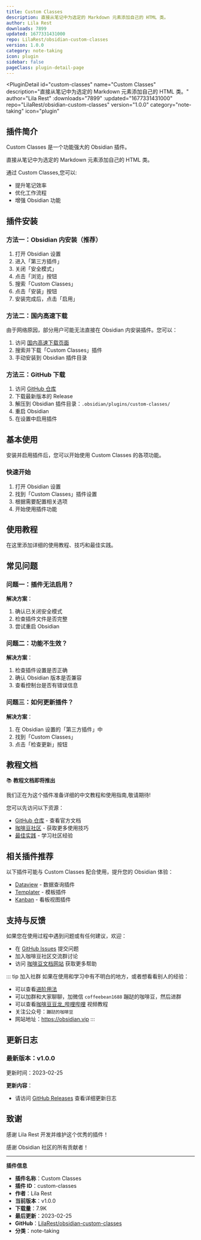 ```yaml
---
title: Custom Classes
description: 直接从笔记中为选定的 Markdown 元素添加自己的 HTML 类。
author: Lila Rest
downloads: 7899
updated: 1677331431000
repo: LilaRest/obsidian-custom-classes
version: 1.0.0
category: note-taking
icon: plugin
sidebar: false
pageClass: plugin-detail-page
---
```


<PluginDetail
  id="custom-classes"
  name="Custom Classes"
  description="直接从笔记中为选定的 Markdown 元素添加自己的 HTML 类。"
  author="Lila Rest"
  :downloads="7899"
  :updated="1677331431000"
  repo="LilaRest/obsidian-custom-classes"
  version="1.0.0"
  category="note-taking"
  icon="plugin"
>

<!-- AUTO_GENERATED_START -->
## 插件简介

Custom Classes 是一个功能强大的 Obsidian 插件。

直接从笔记中为选定的 Markdown 元素添加自己的 HTML 类。

通过 Custom Classes,您可以:

- 提升笔记效率
- 优化工作流程
- 增强 Obsidian 功能

<!-- AUTO_GENERATED_END -->

<!-- AUTO_GENERATED_START -->
## 插件安装

### 方法一：Obsidian 内安装（推荐）

1. 打开 Obsidian 设置
2. 进入「第三方插件」
3. 关闭「安全模式」
4. 点击「浏览」按钮
5. 搜索「Custom Classes」
6. 点击「安装」按钮
7. 安装完成后，点击「启用」

### 方法二：国内高速下载

由于网络原因，部分用户可能无法直接在 Obsidian 内安装插件。您可以：

1. 访问 [国内高速下载页面](/zh/documentation/obsidian-plugins-download.html)
2. 搜索并下载「Custom Classes」插件
3. 手动安装到 Obsidian 插件目录

### 方法三：GitHub 下载

1. 访问 [GitHub 仓库](https://github.com/LilaRest/obsidian-custom-classes)
2. 下载最新版本的 Release
3. 解压到 Obsidian 插件目录：`.obsidian/plugins/custom-classes/`
4. 重启 Obsidian
5. 在设置中启用插件

## 基本使用

安装并启用插件后，您可以开始使用 Custom Classes 的各项功能。

### 快速开始

1. 打开 Obsidian 设置
2. 找到「Custom Classes」插件设置
3. 根据需要配置相关选项
4. 开始使用插件功能

<!-- AUTO_GENERATED_END -->

<!-- CUSTOM_CONTENT_START:tutorial -->
## 使用教程

在这里添加详细的使用教程、技巧和最佳实践。

<!-- CUSTOM_CONTENT_END:tutorial -->

<!-- SHARED_CONTENT_START -->
## 常见问题

### 问题一：插件无法启用？

**解决方案**：
1. 确认已关闭安全模式
2. 检查插件文件是否完整
3. 尝试重启 Obsidian

### 问题二：功能不生效？

**解决方案**：
1. 检查插件设置是否正确
2. 确认 Obsidian 版本是否兼容
3. 查看控制台是否有错误信息

### 问题三：如何更新插件？

**解决方案**：
1. 在 Obsidian 设置的「第三方插件」中
2. 找到「Custom Classes」
3. 点击「检查更新」按钮

## 教程文档

📚 **教程文档即将推出**

我们正在为这个插件准备详细的中文教程和使用指南,敬请期待!

您可以先访问以下资源：
- [GitHub 仓库](https://github.com/LilaRest/obsidian-custom-classes) - 查看官方文档
- [咖啡豆社区](/zh/bases/) - 获取更多使用技巧
- [最佳实践](/zh/best-practices/) - 学习社区经验

## 相关插件推荐

以下插件可能与 Custom Classes 配合使用，提升您的 Obsidian 体验：

- [Dataview](/zh/plugins/dataview.html) - 数据查询插件
- [Templater](/zh/plugins/templater-obsidian.html) - 模板插件
- [Kanban](/zh/plugins/obsidian-kanban.html) - 看板视图插件

## 支持与反馈

如果您在使用过程中遇到问题或有任何建议，欢迎：

- 在 [GitHub Issues](https://github.com/LilaRest/obsidian-custom-classes/issues) 提交问题
- 加入咖啡豆社区交流群讨论
- 访问 [咖啡豆文档网站](https://obsidian.vip) 获取更多帮助

::: tip 加入社群
如果在使用和学习中有不明白的地方，或者想看看别人的经验：
- 可以查看[进阶用法](/zh/advanced)
- 可以加群和大家聊聊，加微信 `coffeebean1688` 蹦跶的咖啡豆，然后进群
- 可以查看[咖啡豆豆龙_哔哩哔哩](https://space.bilibili.com/618777356) 视频教程
- 关注公众号：`蹦跶的咖啡豆`
- 网站地址：https://obsidian.vip
:::
<!-- SHARED_CONTENT_END -->

<!-- AUTO_GENERATED_START -->
## 更新日志

### 最新版本：v1.0.0

更新时间：2023-02-25

**更新内容**：
- 请访问 [GitHub Releases](https://github.com/LilaRest/obsidian-custom-classes/releases) 查看详细更新日志

## 致谢

感谢 Lila Rest 开发并维护这个优秀的插件！

感谢 Obsidian 社区的所有贡献者！

---

**插件信息**
- **插件名称**：Custom Classes
- **插件 ID**：custom-classes
- **作者**：Lila Rest
- **当前版本**：v1.0.0
- **下载量**：7.9K
- **最后更新**：2023-02-25
- **GitHub**：[LilaRest/obsidian-custom-classes](https://github.com/LilaRest/obsidian-custom-classes)
- **分类**：note-taking
<!-- AUTO_GENERATED_END -->

</PluginDetail>

